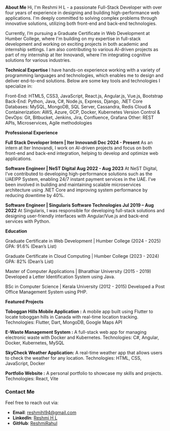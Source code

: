 **About Me**
Hi, I'm Reshmi H L - a passionate Full-Stack Developer with over four years of experience in designing and building high-performance web applications. I'm deeply committed to solving complex problems through innovative solutions, utilizing both front-end and back-end technologies.

Currently, I’m pursuing a Graduate Certificate in Web Development at Humber College, where I'm building on my expertise in full-stack development and working on exciting projects in both academic and internship settings. I am also contributing to various AI-driven projects as part of my internship at Iter Innovandi, where I’m integrating cognitive solutions for various industries.

**Technical Expertise**
I have hands-on experience working with a variety of programming languages and technologies, which enables me to design and deliver end-to-end solutions. Below are some key tools and technologies I specialize in:

Front-End: HTML5, CSS3, JavaScript, React.js, Angular.js, Vue.js, Bootstrap
Back-End: Python, Java, C#, Node.js, Express, Django, .NET Core
Databases: MySQL, MongoDB, SQL Server, Cassandra, Redis
Cloud & Containerization: AWS, Azure, GCP, Docker, Kubernetes
Version Control & DevOps: Git, Bitbucket, Jenkins, Jira, Confluence, Grafana
Other: REST APIs, Microservices, Agile methodologies

**Professional Experience**


**Full Stack Developer Intern | Iter Innovandi
Dec 2024 - Present**
As an intern at Iter Innovandi, I work on AI-driven projects and focus on both front-end and back-end integration, helping to develop and optimize web applications.

**Software Engineer | NeST Digital
Aug 2022 - Aug 2023**
At NeST Digital, I’ve contributed to developing high-performance solutions such as the UAEIPP System, enabling 24/7 instant payment services in the UAE. I've been involved in building and maintaining scalable microservices architecture using .NET Core and improving system performance by reducing downtime by 40%.

**Software Engineer | Singularis Software Technologies
Jul 2019 – Aug 2022**
At Singularis, I was responsible for developing full-stack solutions and designing user-friendly interfaces with Angular/Vue.js and back-end services with Python.

**Education**

Graduate Certificate in Web Development | Humber College (2024 - 2025)
GPA: 91.6% (Dean’s List)

Graduate Certificate in Cloud Computing | Humber College (2023 - 2024)
GPA: 82% (Dean’s List)

Master of Computer Applications | Bharathiar University (2015 - 2019)
Developed a Letter Identification System using Java.

BSc in Computer Science | Kerala University (2012 - 2015)
Developed a Post Office Management System using PHP.

**Featured Projects**

**Toboggan Hills Mobile Application :**
A mobile app built using Flutter to locate toboggan hills in Canada with real-time location tracking.
Technologies: Flutter, Dart, MongoDB, Google Maps API

**E-Waste Management System :** 
A full-stack web app for managing electronic waste with Docker and Kubernetes.
Technologies: C#, Angular, Docker, Kubernetes, MySQL

**SkyCheck Weather Application:**
A real-time weather app that allows users to check the weather for any location.
Technologies: HTML, CSS, JavaScript, Docker

**Portfolio Website :**
A personal portfolio to showcase my skills and projects.
Technologies: React, Vite

### **Contact Me**
Feel free to reach out via:
- **Email**: [reshmihl94@gmail.com](mailto:reshmihl94@gmail.com)
- **LinkedIn**: [Reshmi H L](https://www.linkedin.com/in/reshmi-h-l-811845249)
- **GitHub**: [ReshmiRahul](https://github.com/ReshmiRahul)

